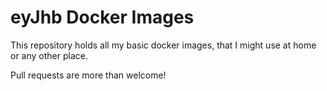 # eyJhb Docker Images
This repository holds all my basic docker images, that I might use at home or any other place.

Pull requests are more than welcome!
